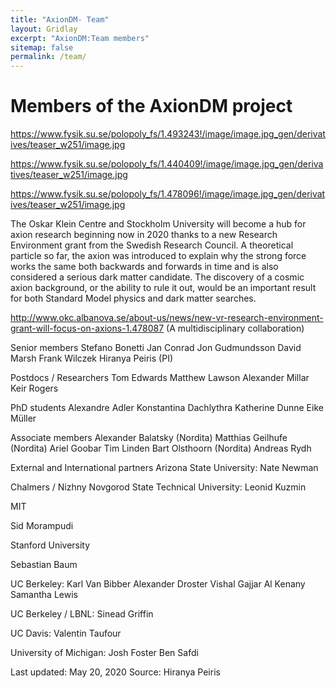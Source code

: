 ```yaml
---
title: "AxionDM- Team"
layout: Gridlay
excerpt: "AxionDM:Team members"
sitemap: false
permalink: /team/
---
```


# Members of the AxionDM project

https://www.fysik.su.se/polopoly_fs/1.493243!/image/image.jpg_gen/derivatives/teaser_w251/image.jpg

https://www.fysik.su.se/polopoly_fs/1.440409!/image/image.jpg_gen/derivatives/teaser_w251/image.jpg

https://www.fysik.su.se/polopoly_fs/1.478096!/image/image.jpg_gen/derivatives/teaser_w251/image.jpg

The Oskar Klein Centre and Stockholm University will become a hub for axion research beginning now in 2020 thanks to a new Research Environment grant from the Swedish Research Council. A theoretical particle so far, the axion was introduced to explain why the strong force works the same both backwards and forwards in time and is also considered a serious dark matter candidate. The discovery of a cosmic axion background, or the ability to rule it out, would be an important result for both Standard Model physics and dark matter searches.

http://www.okc.albanova.se/about-us/news/new-vr-research-environment-grant-will-focus-on-axions-1.478087 (A multidisciplinary collaboration)

Senior members
Stefano Bonetti
Jan Conrad
Jon Gudmundsson
David Marsh
Frank Wilczek
Hiranya Peiris (PI)

Postdocs / Researchers
Tom Edwards
Matthew Lawson
Alexander Millar
Keir Rogers

PhD students
Alexandre Adler
Konstantina Dachlythra
Katherine Dunne
Eike Müller

Associate members
Alexander Balatsky (Nordita)
Matthias Geilhufe (Nordita)
Ariel Goobar
Tim Linden
Bart Olsthoorn (Nordita)
Andreas Rydh

External and International partners
Arizona State University:
Nate Newman

Chalmers / Nizhny Novgorod State Technical University:
Leonid Kuzmin

MIT

Sid Morampudi

Stanford University

Sebastian Baum

UC Berkeley:
Karl Van Bibber
Alexander Droster
Vishal Gajjar
Al Kenany
Samantha Lewis

UC Berkeley / LBNL:
Sinead Griffin

UC Davis:
Valentin Taufour

University of Michigan:
Josh Foster
Ben Safdi

Last updated: May 20, 2020
Source: Hiranya Peiris

